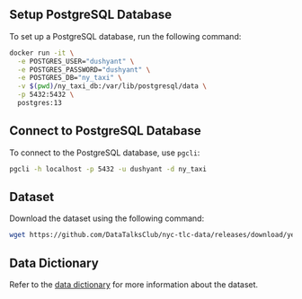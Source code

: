 ## Setup PostgreSQL Database

To set up a PostgreSQL database, run the following command:

```bash
docker run -it \
  -e POSTGRES_USER="dushyant" \
  -e POSTGRES_PASSWORD="dushyant" \
  -e POSTGRES_DB="ny_taxi" \
  -v $(pwd)/ny_taxi_db:/var/lib/postgresql/data \
  -p 5432:5432 \
  postgres:13
```

## Connect to PostgreSQL Database

To connect to the PostgreSQL database, use `pgcli`:

```bash
pgcli -h localhost -p 5432 -u dushyant -d ny_taxi
```

## Dataset

Download the dataset using the following command:

```bash
wget https://github.com/DataTalksClub/nyc-tlc-data/releases/download/yellow/yellow_tripdata_2021-01.csv.gz
```

## Data Dictionary

Refer to the [data dictionary](https://www.nyc.gov/assets/tlc/downloads/pdf/data_dictionary_trip_records_yellow.pdf) for more information about the dataset.
